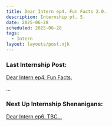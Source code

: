 ```yaml
---
title: Dear Intern ep4. Fun Facts 2.0.
description: Internship pt. 5.
date: 2025-06-28
scheduled: 2025-06-28
tags:
  - Intern
layout: layouts/post.njk
---
```


<h3>Last Internship Post:</h3>
<a href="{{ '/posts/dearinternep3/' | url }}">Dear Intern ep4. Fun Facts.</a>

...


<h3>Next Up Internship Shenanigans:</h3>
<a href="{{ '/posts/dearinternep6/' | url }}">Dear Intern ep6. TBC...</a>

